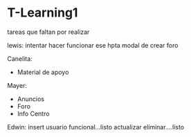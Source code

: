 # T-Learning1
tareas que faltan por realizar



lewis:
intentar hacer funcionar ese hpta modal de crear foro

Canelita:
- Material de apoyo

Mayer:
- Anuncios
- Foro
- Info Centro

Edwin:
insert usuario funcional...listo
actualizar
eliminar....listo